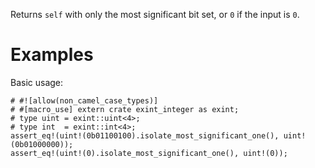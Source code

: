 Returns `self` with only the most significant bit set, or `0` if the input is `0`.

# Examples

Basic usage:

```
# #![allow(non_camel_case_types)]
# #[macro_use] extern crate exint_integer as exint;
# type uint = exint::uint<4>;
# type int  = exint::int<4>;
assert_eq!(uint!(0b01100100).isolate_most_significant_one(), uint!(0b01000000));
assert_eq!(uint!(0).isolate_most_significant_one(), uint!(0));
```

